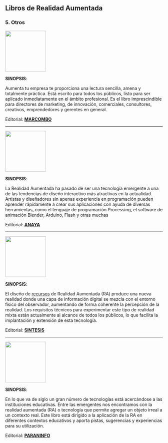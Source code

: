 ## Libros de Realidad Aumentada

### 5\. Otros

<img src='https://moodle.catedu.es/pluginfile.php/31204/mod_book/chapter/450/9788426726186.jpg' alt='' width='130'/>

**SINOPSIS**:

Aumenta tu empresa te proporciona una lectura sencilla, amena y totalmente práctica. Está escrito para todos los públicos, listo para ser aplicado inmediatamente en el ámbito profesional. Es el libro imprescindible para directores de marketing, de innovación, comerciales, consultores, creativos, emprendedores y gerentes en general.

Editorial: **[MARCOMBO](https://www.marcombo.com/aumenta-tu-empresa-con-la-realidad-aumentada-y-la-realidad-virtual-9788426726186/)**

---

<img src='https://moodle.catedu.es/pluginfile.php/31204/mod_book/chapter/450/51baqtsKrzL._SX387_BO1%2C204%2C203%2C200_.jpg' alt='' width='130'/>

**SINOPSIS**:

La Realidad Aumentada ha pasado de ser una tecnología emergente a una de las tendencias de diseño interactivo más atractivas en la actualidad. Artistas y diseñadores sin apenas experiencia en programación pueden aprender rápidamente a crear sus aplicaciones con ayuda de diversas herramientas, como el lenguaje de programación Processing, el software de animación Blender, Arduino, Flash y otras muchas  
  

Editorial: **[ANAYA](https://www.amazon.es/Realidad-Aumentada-propias-aplicaciones-Especiales/dp/8441531277/ref=pd_sim_14_3?_encoding=UTF8&pd_rd_i=8441531277&pd_rd_r=3bfbb775-0ad3-11e9-84a0-81207e864361&pd_rd_w=dL9aQ&pd_rd_wg=R1vwG&pf_rd_p=cc1fdbc2-a24a-4df6-8bce-e68491d548ae&pf_rd_r=J904VQPP8DDRBT13AWJT&psc=1&refRID=J904VQPP8DDRBT13AWJT)**

---

<img src='https://moodle.catedu.es/pluginfile.php/31204/mod_book/chapter/450/51Oxu4zLQFL._SX401_BO1%2C204%2C203%2C200_.jpg' alt='' width='130'/>

**SINOPSIS**:

El diseño de [recursos](https://moodle.catedu.es/mod/book/view.php?id=995 "Recursos") de Realidad Aumentada (RA) produce una nueva realidad donde una capa de información digital se mezcla con el entorno físico del observador, aumentando de forma coherente la percepción de la realidad. Los requisitos técnicos para experimentar este tipo de realidad mixta están actualmente al alcance de todos los públicos, lo que facilita la implantación y extensión de esta tecnología.  
  

Editorial: **[SINTESIS](https://www.amazon.es/aumentada-Tecnolog%C3%ADa-formaci%C3%B3n-Educaci%C3%B3n-Educativa/dp/8490772584)**

---

<img src='https://moodle.catedu.es/pluginfile.php/31204/mod_book/chapter/450/recursos.paraninfo.jpg' alt='' width='130'/>

**SINOPSIS**:

En lo que va de siglo un gran número de tecnologías está acercándose a las instituciones educativas. Entre las emergentes nos encontramos con la realidad aumentada (RA) o tecnología que permite agregar un objeto irreal a un contexto real. Este libro está dirigido a la aplicación de la RA en diferentes contextos educativos y aporta pistas, sugerencias y experiencias para su utilización.

Editorial: **[PARANINFO](https://www.paraninfo.es/catalogo/9788428340700/la-realidad-aumentada-como-herramienta-educativa)**